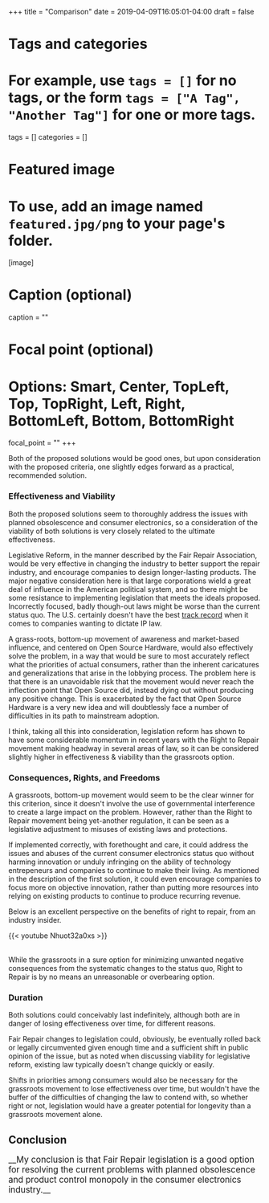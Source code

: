 +++
title = "Comparison"
date = 2019-04-09T16:05:01-04:00
draft = false

# Tags and categories
# For example, use `tags = []` for no tags, or the form `tags = ["A Tag", "Another Tag"]` for one or more tags.
tags = []
categories = []

# Featured image
# To use, add an image named `featured.jpg/png` to your page's folder. 
[image]
  # Caption (optional)
  caption = ""

  # Focal point (optional)
  # Options: Smart, Center, TopLeft, Top, TopRight, Left, Right, BottomLeft, Bottom, BottomRight
  focal_point = ""
+++

Both of the proposed solutions would be good ones, but upon consideration with the proposed criteria, one slightly edges forward as a practical, recommended solution.

### Effectiveness and Viability

Both the proposed solutions seem to thoroughly address the issues with planned obsolescence and consumer electronics, so a consideration of the viability of both solutions is very closely related to the ultimate effectiveness.

Legislative Reform, in the manner described by the Fair Repair Association, would be very effective in changing the industry to better support the repair industry, and encourage companies to design longer-lasting products. The major negative consideration here is that large corporations wield a great deal of influence in the American political system, and so there might be some resistance to implementing legislation that meets the ideals proposed. Incorrectly focused, badly though-out laws might be worse than the current status quo. The U.S. certainly doesn't have the best [track record](https://alj.artrepreneur.com/mickey-mouse-keeps-changing-copyright-law/) when it comes to companies wanting to dictate IP law.

A grass-roots, bottom-up movement of awareness and market-based influence, and centered on Open Source Hardware, would also effectively solve the problem, in a way that would be sure to most accurately reflect what the priorities of actual consumers, rather than the inherent caricatures and generalizations that arise in the lobbying process. The problem here is that there is an unavoidable risk that the movement would never reach the inflection point that Open Source did, instead dying out without producing any positive change. This is exacerbated by the fact that Open Source Hardware is a very new idea and will doubtlessly face a number of difficulties in its path to mainstream adoption.

I think, taking all this into consideration, legislation reform has shown to have some considerable momentum in recent years with the Right to Repair movement making headway in several areas of law, so it can be considered slightly higher in effectiveness & viability than the grassroots option.

### Consequences, Rights, and Freedoms

A grassroots, bottom-up movement would seem to be the clear winner for this criterion, since it doesn't involve the use of governmental interference to create a large impact on the problem. However, rather than the Right to Repair movement being yet-another regulation, it can be seen as a legislative adjustment to misuses of existing laws and protections. 

If implemented correctly, with forethought and care, it could address the issues and abuses of the current consumer electronics status quo without harming innovation or unduly infringing on the ability of technology entrepeneurs and companies to continue to make their living. As mentioned in the description of the first solution, it could even encourage companies to focus more on objective innovation, rather than putting more resources into relying on existing products to continue to produce recurring revenue.

Below is an excellent perspective on the benefits of right to repair, from an industry insider.

{{< youtube Nhuot32a0xs >}}

<br>
While the grassroots in a sure option for minimizing unwanted negative consequences from the systematic changes to the status quo, Right to Repair is by no means an unreasonable or overbearing option.

### Duration
Both solutions could conceivably last indefinitely, although both are in danger of losing effectiveness over time, for different reasons.

Fair Repair changes to legislation could, obviously, be eventually rolled back or legally circumvented given enough time and a sufficient shift in public opinion of the issue, but as noted when discussing viability for legislative reform, existing law typically doesn't change quickly or easily.

Shifts in priorities among consumers would also be necessary for the grassroots movement to lose effectiveness over time, but wouldn't have the buffer of the difficulties of changing the law to contend with, so whether right or not, legislation would have a greater potential for longevity than a grassroots movement alone.

## Conclusion
<span style="font-size:larger;">
__My conclusion is that Fair Repair legislation is a good option for resolving the current problems with planned obsolescence and product control monopoly in the consumer electronics industry.__
</span>
